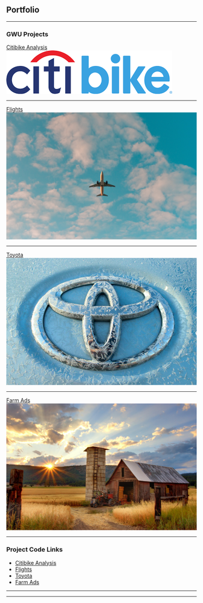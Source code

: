 ## Portfolio

---

### GWU Projects

[Citibike Analysis](project/Citibike_Analysis.html)
<img src="images/citibike.png?raw=true"/>

---
[Flights](/pdf/sample_presentation.pdf)
<img src="images/philip-myrtorp-iiqpxCg2GD4-unsplash.jpg?raw=true"/>

---
[Toyota](http://example.com/)
<img src="images/photo-1546545817-27f0fb006153.webp?raw=true"/>

---
[Farm Ads](http://example.com/)
<img src="images/timothy-eberly-XemjjFd_4qE-unsplash.jpg?raw=true"/>

---

### Project Code Links

- [Citibike Analysis](yubika21.github.io/Citibike_Analysis.html)
- [Flights](http://example.com/)
- [Toyota](http://example.com/)
- [Farm Ads](http://example.com/)

---




---

